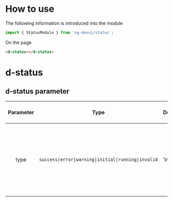 # How to use
The following information is introduced into the module

```ts
import { StatusModule } from 'ng-devui/status';
```

On the page

```html
<d-status></d-status>
```
# d-status
## d-status parameter

| Parameter |                             Type                              |  Default  | Description                                                                                | Jump to Demo                                             |
| :-------: | :-----------------------------------------------------------: | :-------: | :----------------------------------------------------------------------------------------- | -------------------------------------------------------- |
|   type    | `success\|error\|warning\|initial\|running\|invalid`  | 'invalid' | Required. The value can be success、error、warning、initial、waiting、running, or invalid. | [Basic usage](demo#basic-usage) |
